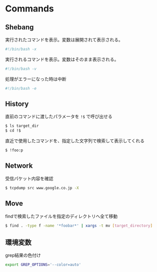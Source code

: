 # Commands

## Shebang

実行されたコマンドを表示。変数は展開されて表示される。

```bash
#!/bin/bash -x
```

実行されるコマンドを表示。変数はそのまま表示される。

```bash
#!/bin/bash -v
```

処理がエラーになった時は中断

```bash
#!/bin/bash -e
```

## History

直前のコマンドに渡したパラメータを `!$` で呼び出せる

```bash
$ ls target_dir
$ cd !$
```

直近で使用したコマンドを、指定した文字列で検索して表示してくれる

```bash
$ !foo:p
```

## Network

受信パケット内容を確認

```bash
$ tcpdump src www.google.co.jp -X
```

## Move

findで検索したファイルを指定のディレクトリへ全て移動

```bash
$ find . -type f -name '*foobar*' | xargs -t mv [target_directory]
```

## 環境変数

grep結果の色付け

```bash
export GREP_OPTIONS='--color=auto'
```

